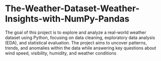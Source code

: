 # The-Weather-Dataset-Weather-Insights-with-NumPy-Pandas
The goal of this project is to explore and analyze a real-world weather dataset using Python, focusing on data cleaning, exploratory data analysis (EDA), and statistical evaluation. The project aims to uncover patterns, trends, and anomalies within the data while answering key questions about wind speed, visibility, humidity, and weather conditions
